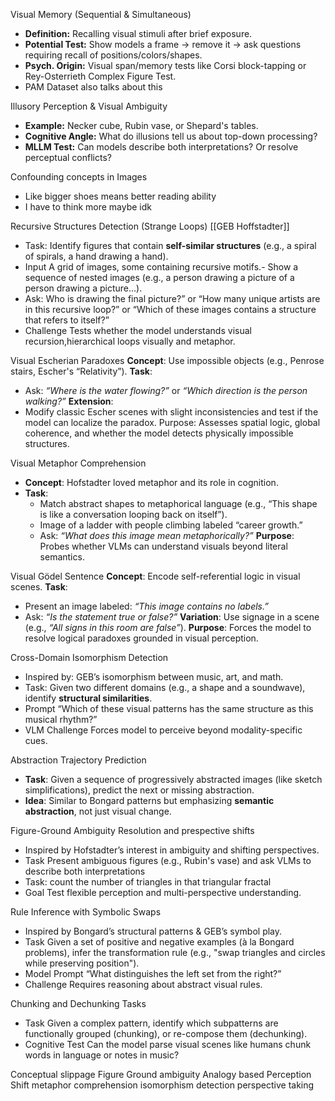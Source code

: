 Visual Memory (Sequential & Simultaneous)
- **Definition:** Recalling visual stimuli after brief exposure.
- **Potential Test:** Show models a frame → remove it → ask questions requiring recall of positions/colors/shapes.
- **Psych. Origin:** Visual span/memory tests like Corsi block-tapping or Rey-Osterrieth Complex Figure Test.
- PAM Dataset also talks about this

Illusory Perception & Visual Ambiguity
- **Example:** Necker cube, Rubin vase, or Shepard's tables.
- **Cognitive Angle:** What do illusions tell us about top-down processing?
- **MLLM Test:** Can models describe both interpretations? Or resolve perceptual conflicts?

Confounding concepts in Images
- Like bigger shoes means better reading ability
- I have to think more maybe idk

Recursive Structures Detection (Strange Loops) [[GEB Hoffstadter]]
- Task: Identify figures that contain **self-similar structures** (e.g., a spiral of spirals, a hand drawing a hand).
- Input A grid of images, some containing recursive motifs.- Show a sequence of nested images (e.g., a person drawing a picture of a person drawing a picture…).
- Ask: Who is drawing the final picture?” or “How many unique artists are in this recursive loop?” or  “Which of these images contains a structure that refers to itself?”
- Challenge Tests whether the model understands visual recursion,hierarchical loops visually and metaphor.

Visual Escherian Paradoxes
**Concept**: Use impossible objects (e.g., Penrose stairs, Escher's “Relativity”).
**Task**:
- Ask: _“Where is the water flowing?”_ or _“Which direction is the person walking?”_
**Extension**:
- Modify classic Escher scenes with slight inconsistencies and test if the model can localize the paradox.
Purpose: Assesses spatial logic, global coherence, and whether the model detects physically impossible structures.


Visual Metaphor Comprehension
- **Concept**: Hofstadter loved metaphor and its role in cognition.
- **Task**: 
	- Match abstract shapes to metaphorical language (e.g., “This shape is like a conversation looping back on itself”).
	- Image of a ladder with people climbing labeled “career growth.”
	- Ask: _“What does this image mean metaphorically?”_
**Purpose**: Probes whether VLMs can understand visuals beyond literal semantics.

Visual Gödel Sentence
**Concept**: Encode self-referential logic in visual scenes.
**Task**:
- Present an image labeled: _“This image contains no labels.”_
- Ask: _“Is the statement true or false?”_
**Variation**: Use signage in a scene (e.g., _“All signs in this room are false”_).
**Purpose**: Forces the model to resolve logical paradoxes grounded in visual perception.


Cross-Domain Isomorphism Detection
- Inspired by: GEB’s isomorphism between music, art, and math.
- Task: Given two different domains (e.g., a shape and a soundwave), identify **structural similarities**.
- Prompt “Which of these visual patterns has the same structure as this musical rhythm?”
- VLM Challenge Forces model to perceive beyond modality-specific cues.

Abstraction Trajectory Prediction
- **Task**: Given a sequence of progressively abstracted images (like sketch simplifications), predict the next or missing abstraction.
- **Idea**: Similar to Bongard patterns but emphasizing **semantic abstraction**, not just visual change.

Figure-Ground Ambiguity Resolution and prespective shifts
- Inspired by Hofstadter’s interest in ambiguity and shifting perspectives.
- Task Present ambiguous figures (e.g., Rubin's vase) and ask VLMs to describe both interpretations
- Task: count the number of triangles in that triangular fractal
- Goal Test flexible perception and multi-perspective understanding.

Rule Inference with Symbolic Swaps
- Inspired by Bongard’s structural patterns & GEB’s symbol play.
- Task Given a set of positive and negative examples (à la Bongard problems), infer the transformation rule (e.g., "swap triangles and circles while preserving position").
- Model Prompt “What distinguishes the left set from the right?”
- Challenge Requires reasoning about abstract visual rules.

Chunking and Dechunking Tasks
- Task Given a complex pattern, identify which subpatterns are functionally grouped (chunking), or re-compose them (dechunking).
- Cognitive Test Can the model parse visual scenes like humans chunk words in language or notes in music?





Conceptual slippage
Figure Ground ambiguity
Analogy based
Perception Shift
metaphor comprehension
isomorphism detection
perspective taking

